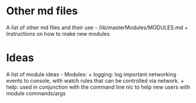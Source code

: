 # Other md files
A list of other md files and their use
	- /lib/masterModules/MODULES.md
		+ Instructions on how to make new modules

# Ideas
A list of module ideas
	- Modules:
		+ logging: log important networking events to console, with watch rules that can be controlled via network.
		+ help: used in conjunction with the command line nic to help new users with module commands/args